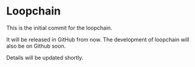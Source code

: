 # Loopchain

This is the initial commit for the loopchain.

It will be released in GitHub from now. 
The development of loopchain will also be on Github soon.  

Details will be updated shortly.